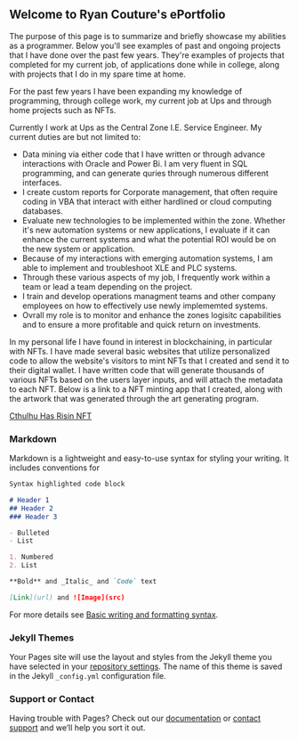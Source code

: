 ## Welcome to Ryan Couture's ePortfolio

The purpose of this page is to summarize and briefly showcase my abilities as a programmer. Below you'll see examples of past and ongoing projects that I have done over the past few years. They're examples of projects that completed for my current job, of applications done while in college, along with projects that I do in my spare time at home. 

For the past few years I have been expanding my knowledge of programming, through college work, my current job at Ups and through home projects such as NFTs. 

Currently I work at Ups as the Central Zone I.E. Service Engineer. My current duties are but not limited to:
- Data mining via either code that I have written or through advance interactions with Oracle and Power Bi. I am very fluent in SQL programming, and can generate quries through numerous different interfaces. 
- I create custom reports for Corporate management, that often require coding in VBA that interact with either hardlined or cloud computing databases.
- Evaluate new technologies to be implemented within the zone. Whether it's new automation systems or new applications, I evaluate if it can enhance the current systems and what the potential ROI would be on the new system or application.
- Because of my interactions with emerging automation systems, I am able to implement and troubleshoot XLE and PLC systems.
- Through these various aspects of my job, I frequently work within a team or lead a team depending on the project. 
- I train and develop operations managment teams and other company employees on how to effectively use newly implememted systems.
- Ovrall my role is to monitor and enhance the zones logisitc capabilities and to ensure a more profitable and quick return on investments. 

In my personal life I have found in interest in blockchaining, in particular with NFTs. I have made several basic websites that utilize personalized code to allow the website's visitors to mint NFTs that I created and send it to their digital wallet. I have written code that will generate thousands of various NFTs based on the users layer inputs, and will attach the metadata to each NFT. Below is a link to a NFT minting app that I created, along with the artwork that was generated through the art generating program.

[Cthulhu Has Risin NFT](https://cthulhuhasrisin.com/)


### Markdown

Markdown is a lightweight and easy-to-use syntax for styling your writing. It includes conventions for

```markdown
Syntax highlighted code block

# Header 1
## Header 2
### Header 3

- Bulleted
- List

1. Numbered
2. List

**Bold** and _Italic_ and `Code` text

[Link](url) and ![Image](src)
```

For more details see [Basic writing and formatting syntax](https://docs.github.com/en/github/writing-on-github/getting-started-with-writing-and-formatting-on-github/basic-writing-and-formatting-syntax).

### Jekyll Themes

Your Pages site will use the layout and styles from the Jekyll theme you have selected in your [repository settings](https://github.com/couture20/SNHU/settings/pages). The name of this theme is saved in the Jekyll `_config.yml` configuration file.

### Support or Contact

Having trouble with Pages? Check out our [documentation](https://docs.github.com/categories/github-pages-basics/) or [contact support](https://support.github.com/contact) and we’ll help you sort it out.
